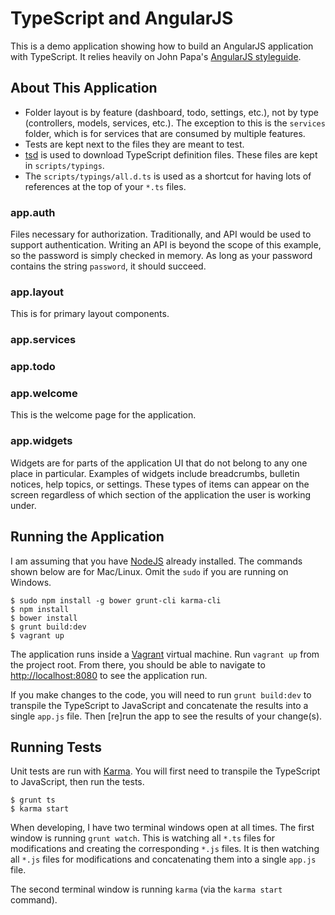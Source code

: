# TypeScript and AngularJS

This is a demo application showing how to build an AngularJS application with TypeScript. It relies heavily on John Papa's
[AngularJS styleguide](https://github.com/johnpapa/angular-styleguide).

## About This Application

+ Folder layout is by feature (dashboard, todo, settings, etc.), not by type (controllers, models, services, etc.). The
    exception to this is the `services` folder, which is for services that are consumed by multiple features.
+ Tests are kept next to the files they are meant to test.
+ [tsd](https://github.com/DefinitelyTyped/tsd) is used to download TypeScript definition files. These files are kept in
    `scripts/typings`.
+ The `scripts/typings/all.d.ts` is used as a shortcut for having lots of references at the top of your `*.ts` files.

### app.auth

Files necessary for authorization. Traditionally, and API would be used to support authentication. Writing an API is 
beyond the scope of this example, so the password is simply checked in memory. As long as your password contains the 
string `password`, it should succeed.

### app.layout

This is for primary layout components.

### app.services

### app.todo

### app.welcome

This is the welcome page for the application.

### app.widgets

Widgets are for parts of the application UI that do not belong to any one place in particular. Examples of widgets include
breadcrumbs, bulletin notices, help topics, or settings. These types of items can appear on the screen regardless of which
section of the application the user is working under.

## Running the Application

I am assuming that you have [NodeJS](https://nodejs.org) already installed. The commands shown below are for Mac/Linux.
Omit the `sudo` if you are running on Windows.

```
$ sudo npm install -g bower grunt-cli karma-cli
$ npm install
$ bower install
$ grunt build:dev
$ vagrant up
```

The application runs inside a [Vagrant](https://www.vagrantup.com) virtual machine. Run `vagrant up` from the project 
root. From there, you  should be able to navigate to [http://localhost:8080](http://localhost:8080) to see the 
application run.

If you make changes to the code, you will need to run `grunt build:dev` to transpile the TypeScript to JavaScript and concatenate the results into a single `app.js` file. Then [re]run the app to see the results of your change(s).

## Running Tests

Unit tests are run with [Karma](http://karma-runner.github.io/0.12/index.html). You will first need to transpile the
TypeScript to JavaScript, then run the tests.

```
$ grunt ts
$ karma start
```

When developing, I have two terminal windows open at all times.  The first window is running `grunt watch`. This is 
watching all `*.ts` files for modifications and creating the corresponding `*.js` files. It is then watching all 
`*.js` files for modifications and concatenating them into a single `app.js` file.

The second terminal window is running `karma` (via the `karma start` command).

